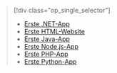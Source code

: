 > [!div class="op_single_selector"]
> * [Erste .NET-App](../articles/app-service-web/app-service-web-get-started-dotnet.md)
> * [Erste HTML-Website](../articles/app-service-web/app-service-web-get-started-html.md)
> * [Erste Java-App](../articles/app-service-web/app-service-web-get-started-java.md)
> * [Erste Node.js-App](../articles/app-service-web/app-service-web-get-started-nodejs.md)
> * [Erste PHP-App](../articles/app-service-web/app-service-web-get-started-php.md)
> * [Erste Python-App](../articles/app-service-web/app-service-web-get-started-python.md)
